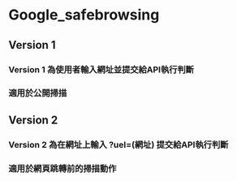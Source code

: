 # Google_safebrowsing #
## Version 1
### Version 1 為使用者輸入網址並提交給API執行判斷
### 適用於公開掃描
## Version 2
### Version 2 為在網址上輸入 ?uel=(網址) 提交給API執行判斷
### 適用於網頁跳轉前的掃描動作